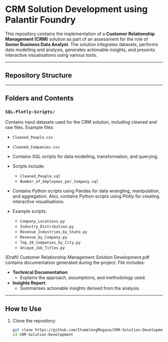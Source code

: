 # CRM Solution Development using Palantir Foundry  

This repository contains the implementation of a **Customer Relationship Management (CRM)** solution as part of an assessment for the role of **Senior Business Data Analyst**. The solution integrates datasets, performs data modelling and analysis, generates actionable insights, and presents interactive visualisations using various tools.  

---

## Repository Structure  


---

## Folders and Contents  

### **`SQL-Plotly-Scripts/`**
Contains input datasets used for the CRM solution, including cleaned and raw files. Example files:  
- `Cleaned_People.csv`  
- `Cleaned_Companies.csv`  

- Contains SQL scripts for data modelling, transformation, and querying.  
- Scripts include:  
  - `Cleaned_People.sql`
  - `Number_of_Employees_per_Company.sql`

- Contains Python scripts using Pandas for data wrangling, manipulation, and aggregation. Also, contains Python scripts using Plotly for creating interactive visualisations.  
- Example scripts:  
  - `Company_Locations.py`
  - `Industry_Distribution.py`
  - `Revenue_Industries_by_State.py`
  - `Revenue_by_Company.py`
  - `Top_10_Companies_by_City.py`
  - `Unique_Job_Titles.py`


(Draft) Customer Relationship Management Solution Development.pdf contains documentation generated during the project. File includes:  
- **Technical Documentation**:  
  - Explains the approach, assumptions, and methodology used.
- **Insights Report**:  
  - Summarises actionable insights derived from the analysis.
    
---

## How to Use  

1. Clone the repository:  
   ```bash
   git clone https://github.com/ItumelengMogase/CRM-Solution-Development.git
   cd CRM-Solution-Development
